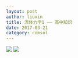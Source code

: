 ```yaml
---
layout: post
author: liuxin
title: 流体力学1 —— 高中知识
date: 2017-03-21
category: comsol
---
```


![][image-1]
![][image-2]

[image-1]:	https://cdn-images-1.medium.com/max/800/1*OcvP85SNY-qY1gm47mZn2g.jpeg
[image-2]:	https://cdn-images-1.medium.com/max/800/1*GZUOVsKvuArXXbCIUtp3UA.jpeg